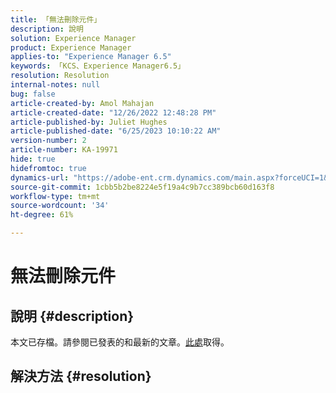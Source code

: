 ```yaml
---
title: 「無法刪除元件」
description: 說明
solution: Experience Manager
product: Experience Manager
applies-to: "Experience Manager 6.5"
keywords: 「KCS、Experience Manager6.5」
resolution: Resolution
internal-notes: null
bug: false
article-created-by: Amol Mahajan
article-created-date: "12/26/2022 12:48:28 PM"
article-published-by: Juliet Hughes
article-published-date: "6/25/2023 10:10:22 AM"
version-number: 2
article-number: KA-19971
hide: true
hidefromtoc: true
dynamics-url: "https://adobe-ent.crm.dynamics.com/main.aspx?forceUCI=1&pagetype=entityrecord&etn=knowledgearticle&id=b5176694-1b85-ed11-81ad-6045bd0067ea"
source-git-commit: 1cbb5b2be8224e5f19a4c9b7cc389bcb60d163f8
workflow-type: tm+mt
source-wordcount: '34'
ht-degree: 61%

---
```


# 無法刪除元件

## 說明 {#description}

本文已存檔。請參閱已發表的和最新的文章。[此處](https://experienceleague.adobe.com/search.html#sort=relevancy)取得。

## 解決方法 {#resolution}


